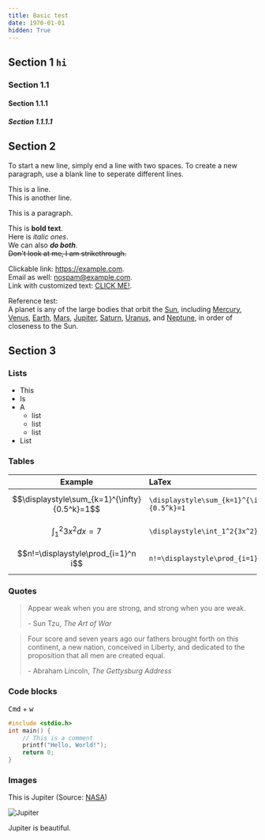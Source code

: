 ```yaml
---
title: Basic test
date: 1970-01-01
hidden: True
---
```


## Section 1 `hi`

### Section 1.1

#### Section 1.1.1

##### Section 1.1.1.1

## Section 2

To start a new line, simply end a line with two spaces. To create a new paragraph, use a blank line to seperate different lines.

This is a line.  
This is another line.

This is a paragraph.

This is **bold text**.  
Here is _italic ones_.  
We can also **_do both_**.  
<s>Don't look at me, I am strikethrough.</s>

Clickable link: <https://example.com>.  
Email as well: <nospam@example.com>.  
Link with customized text: [CLICK ME!](/images/rick.gif).

Reference test:  
A planet is any of the large bodies that orbit the [Sun][], including [Mercury][1], [Venus][2], [Earth][3], [Mars][4], [Jupiter][5], [Saturn][6], [Uranus][7], and [Neptune][8], in order of closeness to the Sun.

[Sun]: https://en.wikipedia.org/wiki/Sun 'Sun'
[1]: https://en.wikipedia.org/wiki/Mercury_(planet)
[2]: https://en.wikipedia.org/wiki/Venus
[3]: https://en.wikipedia.org/wiki/Earth
[4]: https://en.wikipedia.org/wiki/Mars
[5]: https://en.wikipedia.org/wiki/Jupiter
[6]: https://en.wikipedia.org/wiki/Saturn
[7]: https://en.wikipedia.org/wiki/Uranus
[8]: https://en.wikipedia.org/wiki/Neptune

## Section 3

### Lists

-   This
-   Is
-   A
    -   list
    -   list
    -   list
-   List

### Tables

|                  **Example**                  | **LaTex**                                   |
| :-------------------------------------------: | :------------------------------------------ |
| $$\displaystyle\sum_{k=1}^{\infty}{0.5^k}=1$$ | `\displaystyle\sum_{k=1}^{\infty}{0.5^k}=1` |
|      $$\displaystyle\int_1^2{3x^2}dx=7$$      | `\displaystyle\int_1^2{3x^2}dx=7`           |
|      $$n!=\displaystyle\prod_{i=1}^n i$$      | `n!=\displaystyle\prod_{i=1}^n i`           |

### Quotes

> Appear weak when you are strong, and strong when you are weak.
>
> \- Sun Tzu, _The Art of War_

> Four score and seven years ago our fathers brought forth on this continent, a new nation, conceived in Liberty, and dedicated to the proposition that all men are created equal.
>
> \- Abraham Lincoln, _The Gettysburg Address_

### Code blocks

<kbd>Cmd</kbd> + <kbd>w</kbd>

```c
#include <stdio.h>
int main() {
    // This is a comment
    printf("Hello, World!");
    return 0;
}
```

### Images

This is Jupiter (Source: [NASA](https://photojournal.jpl.nasa.gov/catalog/PIA22942))

![Jupiter](/images/Jupiter1.jpg)

Jupiter is beautiful.
